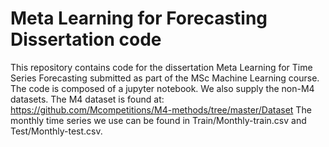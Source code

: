 # Meta Learning for Forecasting Dissertation code

This repository contains code for the dissertation Meta Learning for Time Series Forecasting submitted as part of the MSc Machine Learning course. 
The code is composed of a jupyter notebook. We also supply the non-M4 datasets. The M4 dataset is found at: https://github.com/Mcompetitions/M4-methods/tree/master/Dataset
The monthly time series we use can be found in Train/Monthly-train.csv and Test/Monthly-test.csv. 
